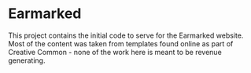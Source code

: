# Earmarked

This project contains the initial code to serve for the Earmarked website. Most of the content was taken
from templates found online as part of Creative Common - none of the work here is meant to be
revenue generating.
